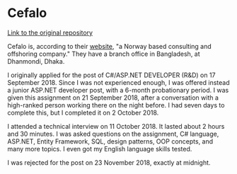 # Cefalo

[Link to the original repository](https://bitbucket.org/maacpiash/Cefalog)

Cefalo is, according to their [website](https://www.cefalo.com/), "a Norway based consulting and offshoring company." They have a branch office in Bangladesh, at Dhanmondi, Dhaka.

I originally applied for the post of C#/ASP.NET DEVELOPER (R&D) on 17 September 2018. Since I was not experienced enough, I was offered instead a junior ASP.NET developer post, with a 6-month probationary period. I was given this assignment on 21 September 2018, after a conversation with a high-ranked person working there on the night before. I had seven days to complete this, but I completed it on 2 October 2018.

I attended a technical interview on 11 October 2018. It lasted about 2 hours and 30 minutes. I was asked questions on the assignment, C# language, ASP.NET, Entity Framework, SQL, design patterns, OOP concepts, and many more topics. I even got my English language skills tested.

I was rejected for the post on 23 November 2018, exactly at midnight.
